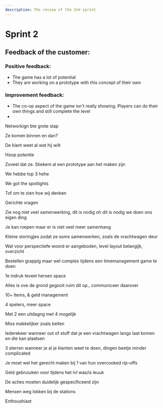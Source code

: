 ```yaml
---
description: The review of the 2nd sprint
---
```


# Sprint 2

## Feedback of the customer:

### Positive feedback:

* The game has a lot of potential
* They are working on a prototype with this concept of their own

### Improvement feedback:

* The co-op aspect of the game isn't really showing. Players can do their own things and still complete the level
*

Networkign bte grote stap

Ze komen binnen en dan?

De klant weet al wat hij wilt

Hoop potentie

Zoveel dat ze. Stiekem al een prototype aan het maken zijn

We hebbe top 3 hehe

We got the spotlights

Tof om te zien hoe wij denken

Gerichte vragen

Zie nog niet veel samenwerking, dit is nodig oh dit is nodig we doen ons eigen ding

Je kan roepen maar er is niet veel meer samenhang

Kleine storingjes zodat ze soms samenwerken, zoals de vrachtwagen deur

Wat voor perspectiefe woord er aangeboden, level layout belangijk, overzicht

Bestellen grappig maar wel complex tijdens een timemanagement game te doen

1e indruk teveel hersen space

Alles is ove de grond gegooit ruim dit op., communiceer daarover

10+ items, & geld management

4 spelers, meer space

Met 2 een uitdagng met 4 mogelijk

Miss makkelijker zoals bellen

Iederekeer wanneer out of stuff dat je een vrachtwagen langs laat komen en die kan plaatsen

3 sterren wanneer je al je klanten weet te doen, dingen beetje minder complicated

Je moet wel het gerecht maken bij 1 van hun overcooked rip-offs

Geld gebruiuken voor tijdens het lvl was/is  leuuk

De acties moeten duidelijk gespecificeerd zijn

Mensen weg lokken bij de stations

Enthoushiast
